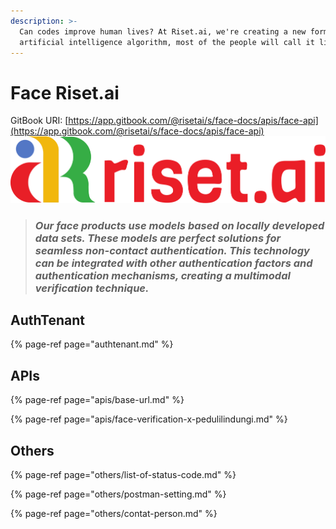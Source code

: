 ```yaml
---
description: >-
  Can codes improve human lives? At Riset.ai, we're creating a new form of
  artificial intelligence algorithm, most of the people will call it life.
---
```


# Face Riset.ai

GitBook URI: [https://app.gitbook.com/@risetai/s/face-docs/apis/face-api](https://app.gitbook.com/@risetai/s/face-docs/apis/face-api) ![](.gitbook/assets/risetai_logo.72c56424.png)

> ### _Our face products use models based on locally developed data sets. These models are perfect solutions for seamless non-contact authentication. This technology can be integrated with other authentication factors and authentication mechanisms, creating a multimodal verification technique._

## AuthTenant

{% page-ref page="authtenant.md" %}

## APIs

{% page-ref page="apis/base-url.md" %}

{% page-ref page="apis/face-verification-x-pedulilindungi.md" %}

## Others

{% page-ref page="others/list-of-status-code.md" %}

{% page-ref page="others/postman-setting.md" %}

{% page-ref page="others/contat-person.md" %}

